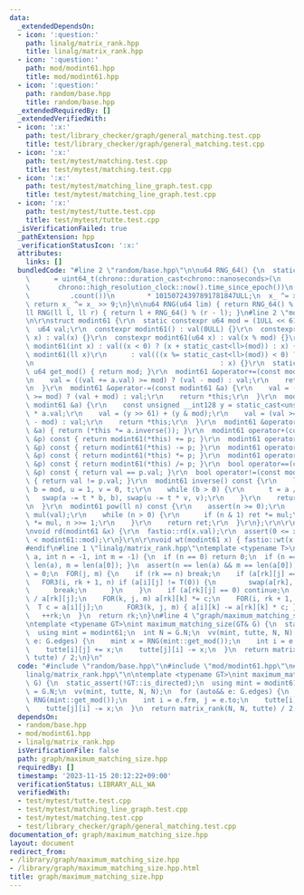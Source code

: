 ```yaml
---
data:
  _extendedDependsOn:
  - icon: ':question:'
    path: linalg/matrix_rank.hpp
    title: linalg/matrix_rank.hpp
  - icon: ':question:'
    path: mod/modint61.hpp
    title: mod/modint61.hpp
  - icon: ':question:'
    path: random/base.hpp
    title: random/base.hpp
  _extendedRequiredBy: []
  _extendedVerifiedWith:
  - icon: ':x:'
    path: test/library_checker/graph/general_matching.test.cpp
    title: test/library_checker/graph/general_matching.test.cpp
  - icon: ':x:'
    path: test/mytest/matching.test.cpp
    title: test/mytest/matching.test.cpp
  - icon: ':x:'
    path: test/mytest/matching_line_graph.test.cpp
    title: test/mytest/matching_line_graph.test.cpp
  - icon: ':x:'
    path: test/mytest/tutte.test.cpp
    title: test/mytest/tutte.test.cpp
  _isVerificationFailed: true
  _pathExtension: hpp
  _verificationStatusIcon: ':x:'
  attributes:
    links: []
  bundledCode: "#line 2 \"random/base.hpp\"\n\nu64 RNG_64() {\n  static uint64_t x_\n\
    \      = uint64_t(chrono::duration_cast<chrono::nanoseconds>(\n              \
    \       chrono::high_resolution_clock::now().time_since_epoch())\n           \
    \          .count())\n        * 10150724397891781847ULL;\n  x_ ^= x_ << 7;\n \
    \ return x_ ^= x_ >> 9;\n}\n\nu64 RNG(u64 lim) { return RNG_64() % lim; }\n\n\
    ll RNG(ll l, ll r) { return l + RNG_64() % (r - l); }\n#line 2 \"mod/modint61.hpp\"\
    \n\r\nstruct modint61 {\r\n  static constexpr u64 mod = (1ULL << 61) - 1;\r\n\
    \  u64 val;\r\n  constexpr modint61() : val(0ULL) {}\r\n  constexpr modint61(u32\
    \ x) : val(x) {}\r\n  constexpr modint61(u64 x) : val(x % mod) {}\r\n  constexpr\
    \ modint61(int x) : val((x < 0) ? (x + static_cast<ll>(mod)) : x) {}\r\n  constexpr\
    \ modint61(ll x)\r\n      : val(((x %= static_cast<ll>(mod)) < 0) ? (x + static_cast<ll>(mod))\r\
    \n                                              : x) {}\r\n  static constexpr\
    \ u64 get_mod() { return mod; }\r\n  modint61 &operator+=(const modint61 &a) {\r\
    \n    val = ((val += a.val) >= mod) ? (val - mod) : val;\r\n    return *this;\r\
    \n  }\r\n  modint61 &operator-=(const modint61 &a) {\r\n    val = ((val -= a.val)\
    \ >= mod) ? (val + mod) : val;\r\n    return *this;\r\n  }\r\n  modint61 &operator*=(const\
    \ modint61 &a) {\r\n    const unsigned __int128 y = static_cast<unsigned __int128>(val)\
    \ * a.val;\r\n    val = (y >> 61) + (y & mod);\r\n    val = (val >= mod) ? (val\
    \ - mod) : val;\r\n    return *this;\r\n  }\r\n  modint61 &operator/=(const modint61\
    \ &a) { return (*this *= a.inverse()); }\r\n  modint61 operator+(const modint61\
    \ &p) const { return modint61(*this) += p; }\r\n  modint61 operator-(const modint61\
    \ &p) const { return modint61(*this) -= p; }\r\n  modint61 operator*(const modint61\
    \ &p) const { return modint61(*this) *= p; }\r\n  modint61 operator/(const modint61\
    \ &p) const { return modint61(*this) /= p; }\r\n  bool operator==(const modint61\
    \ &p) const { return val == p.val; }\r\n  bool operator!=(const modint61 &p) const\
    \ { return val != p.val; }\r\n  modint61 inverse() const {\r\n    ll a = val,\
    \ b = mod, u = 1, v = 0, t;\r\n    while (b > 0) {\r\n      t = a / b;\r\n   \
    \   swap(a -= t * b, b), swap(u -= t * v, v);\r\n    }\r\n    return modint61(u);\r\
    \n  }\r\n  modint61 pow(ll n) const {\r\n    assert(n >= 0);\r\n    modint61 ret(1),\
    \ mul(val);\r\n    while (n > 0) {\r\n      if (n & 1) ret *= mul;\r\n      mul\
    \ *= mul, n >>= 1;\r\n    }\r\n    return ret;\r\n  }\r\n};\r\n\r\n#ifdef FASTIO\r\
    \nvoid rd(modint61 &x) {\r\n  fastio::rd(x.val);\r\n  assert(0 <= x.val && x.val\
    \ < modint61::mod);\r\n}\r\n\r\nvoid wt(modint61 x) { fastio::wt(x.val); }\r\n\
    #endif\n#line 1 \"linalg/matrix_rank.hpp\"\ntemplate <typename T>\nint matrix_rank(vc<vc<T>>\
    \ a, int n = -1, int m = -1) {\n  if (n == 0) return 0;\n  if (n == -1) { n =\
    \ len(a), m = len(a[0]); }\n  assert(n == len(a) && m == len(a[0]));\n  int rk\
    \ = 0;\n  FOR(j, m) {\n    if (rk == n) break;\n    if (a[rk][j] == 0) {\n   \
    \   FOR3(i, rk + 1, n) if (a[i][j] != T(0)) {\n        swap(a[rk], a[i]);\n  \
    \      break;\n      }\n    }\n    if (a[rk][j] == 0) continue;\n    T c = T(1)\
    \ / a[rk][j];\n    FOR(k, j, m) a[rk][k] *= c;\n    FOR(i, rk + 1, n) {\n    \
    \  T c = a[i][j];\n      FOR3(k, j, m) { a[i][k] -= a[rk][k] * c; }\n    }\n \
    \   ++rk;\n  }\n  return rk;\n}\n#line 4 \"graph/maximum_matching_size.hpp\"\n\
    \ntemplate <typename GT>\nint maximum_matching_size(GT& G) {\n  static_assert(!GT::is_directed);\n\
    \  using mint = modint61;\n  int N = G.N;\n  vv(mint, tutte, N, N);\n  for (auto&&\
    \ e: G.edges) {\n    mint x = RNG(mint::get_mod());\n    int i = e.frm, j = e.to;\n\
    \    tutte[i][j] += x;\n    tutte[j][i] -= x;\n  }\n  return matrix_rank(N, N,\
    \ tutte) / 2;\n}\n"
  code: "#include \"random/base.hpp\"\n#include \"mod/modint61.hpp\"\n#include \"\
    linalg/matrix_rank.hpp\"\n\ntemplate <typename GT>\nint maximum_matching_size(GT&\
    \ G) {\n  static_assert(!GT::is_directed);\n  using mint = modint61;\n  int N\
    \ = G.N;\n  vv(mint, tutte, N, N);\n  for (auto&& e: G.edges) {\n    mint x =\
    \ RNG(mint::get_mod());\n    int i = e.frm, j = e.to;\n    tutte[i][j] += x;\n\
    \    tutte[j][i] -= x;\n  }\n  return matrix_rank(N, N, tutte) / 2;\n}\n"
  dependsOn:
  - random/base.hpp
  - mod/modint61.hpp
  - linalg/matrix_rank.hpp
  isVerificationFile: false
  path: graph/maximum_matching_size.hpp
  requiredBy: []
  timestamp: '2023-11-15 20:12:22+09:00'
  verificationStatus: LIBRARY_ALL_WA
  verifiedWith:
  - test/mytest/tutte.test.cpp
  - test/mytest/matching_line_graph.test.cpp
  - test/mytest/matching.test.cpp
  - test/library_checker/graph/general_matching.test.cpp
documentation_of: graph/maximum_matching_size.hpp
layout: document
redirect_from:
- /library/graph/maximum_matching_size.hpp
- /library/graph/maximum_matching_size.hpp.html
title: graph/maximum_matching_size.hpp
---
```

